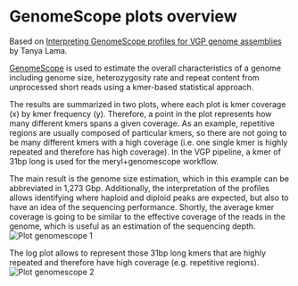 GenomeScope plots overview
==========================
Based on [Interpreting GenomeScope profiles for VGP genome assemblies](https://hackmd.io/@tlama/Sk1HmluTH) by Tanya Lama.

[GenomeScope](https://github.com/schatzlab/genomescope) is used to estimate the overall characteristics of a genome including genome size, heterozygosity rate and repeat content from unprocessed short reads using a kmer-based statistical approach.


The results are summarized in two plots, where each plot is kmer coverage (x) by kmer frequency (y). Therefore, a point in the plot represents how many different kmers spans a given coverage. As an example, repetitive regions are usually composed of particular kmers, so there are not going to be many different kmers with a high coverage (i.e. one single kmer is highly repeated and therefore has high coverage). In the VGP pipeline, a kmer of 31bp long is used for the meryl+genomescope workflow.


The main result is the genome size estimation, which in this example can be abbreviated in 1,273 Gbp. Additionally, the interpretation of the profiles allows identifying where haploid and diploid peaks are expected, but also to have an idea of the sequencing performance. Shortly, the average kmer coverage is going to be similar to the effective coverage of the reads in the genome, which is useful as an estimation of the sequencing depth.
![Plot genomescope 1](https://github.com/lunfardista/VGP1.6_tutorial/blob/master/updated_workflow/plot_1.png)


The log plot allows to represent those 31bp long kmers that are highly repeated and therefore have high coverage (e.g. repetitive regions). 
![Plot genomescope 2](https://github.com/lunfardista/VGP1.6_tutorial/blob/master/updated_workflow/log_plot.png)
